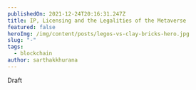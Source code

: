 ```yaml
---
publishedOn: 2021-12-24T20:16:31.247Z
title: IP, Licensing and the Legalities of the Metaverse
featured: false
heroImg: /img/content/posts/legos-vs-clay-bricks-hero.jpg
slug: "-"
tags:
  - blockchain
author: sarthakkhurana
---
```

Draft